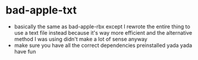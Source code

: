 # bad-apple-txt

- basically the same as bad-apple-rbx except I rewrote the entire thing to use a text file instead because it's way more efficient and the alternative method I was using didn't make a lot of sense anyway
- make sure you have all the correct dependencies preinstalled yada yada have fun
